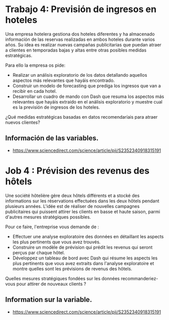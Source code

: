 # Trabajo 4: Previsión de ingresos en hoteles

Una empresa hotelera gestiona dos hoteles diferentes y ha almacenado información de las reservas realizadas en ambos hoteles durante varios años. Su idea es realizar nuevas campañas publicitarias que puedan atraer a clientes en temporadas bajas y altas entre otras posibles medidas estratégicas.

Para ello la empresa os pide:

* Realizar un análisis exploratorio de los datos detallando aquellos aspectos más relevantes que hayáis encontrado.
* Construir un modelo de forecasting que prediga los ingresos que van a recibir en cada hotel.
* Desarrollar un cuadro de mando con Dash que resuma los aspectos más relevantes que hayáis extraido en el análisis exploratorio y muestre cual es la previsión de ingresos de los hoteles.

¿Qué medidas estratégicas basadas en datos recomendaríais para atraer nuevos clientes? 

## Información de las variables.

* https://www.sciencedirect.com/science/article/pii/S2352340918315191



# Job 4 : Prévision des revenus des hôtels

Une société hôtelière gère deux hôtels différents et a stocké des informations sur les réservations effectuées dans les deux hôtels pendant plusieurs années. L'idée est de réaliser de nouvelles campagnes publicitaires qui puissent attirer les clients en basse et haute saison, parmi d'autres mesures stratégiques possibles.

Pour ce faire, l'entreprise vous demande de :

* Effectuer une analyse exploratoire des données en détaillant les aspects les plus pertinents que vous avez trouvés.
* Construire un modèle de prévision qui prédit les revenus qui seront perçus par chaque hôtel.
* Développez un tableau de bord avec Dash qui résume les aspects les plus pertinents que vous avez extraits dans l'analyse exploratoire et montre quelles sont les prévisions de revenus des hôtels.

Quelles mesures stratégiques fondées sur les données recommanderiez-vous pour attirer de nouveaux clients ? 

## Information sur la variable.

* https://www.sciencedirect.com/science/article/pii/S2352340918315191
